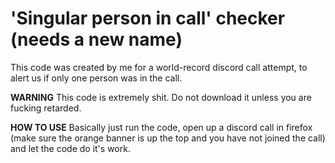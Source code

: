 # 'Singular person in call' checker (needs a new name)

This code was created by me for a world-record discord call attempt, to alert us if only one person was in the call.

**WARNING**
This code is extremely shit. Do not download it unless you are fucking retarded.


**HOW TO USE**
Basically just run the code, open up a discord call in firefox (make sure the orange banner is up the top and you have not joined the call) and let the code do it's work.
